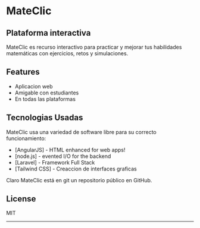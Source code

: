 ﻿# MateClic
## Plataforma interactiva

MateClic es recurso interactivo para practicar y mejorar tus habilidades matemáticas con ejercicios, retos y simulaciones.


## Features

- Aplicacion web
- Amigable con estudiantes
- En todas las plataformas
## Tecnologias Usadas

MateClic usa una variedad de software libre para su correcto funcionamiento:

- [AngularJS] - HTML enhanced for web apps!
- [node.js] - evented I/O for the backend
- [Laravel] - Framework Full Stack
- [Tailwind CSS] - Creaccion de interfaces graficas

Claro MateClic está en git un repositorio público en GitHub.

## License

MIT

****
